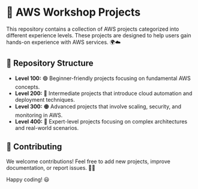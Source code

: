 # 🚀 AWS Workshop Projects

This repository contains a collection of AWS projects categorized into different experience levels. These projects are designed to help users gain hands-on experience with AWS services. 🌍☁️

## 📂 Repository Structure
- **Level 100:** 🟢 Beginner-friendly projects focusing on fundamental AWS concepts.
- **Level 200:** 🔵 Intermediate projects that introduce cloud automation and deployment techniques.
- **Level 300:** 🟠 Advanced projects that involve scaling, security, and monitoring in AWS.
- **Level 400:** 🔴 Expert-level projects focusing on complex architectures and real-world scenarios.

## 🤝 Contributing
We welcome contributions! Feel free to add new projects, improve documentation, or report issues. 🚀✨

Happy coding! 😃
